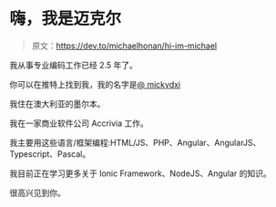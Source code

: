 # 嗨，我是迈克尔

> 原文：<https://dev.to/michaelhonan/hi-im-michael>

我从事专业编码工作已经 2.5 年了。

你可以在推特上找到我，我的名字是[@ mickydxi](https://twitter.com/mickydxiii)

我住在澳大利亚的墨尔本。

我在一家商业软件公司 Accrivia 工作。

我主要用这些语言/框架编程:HTML/JS、PHP、Angular、AngularJS、Typescript、Pascal。

我目前正在学习更多关于 Ionic Framework、NodeJS、Angular 的知识。

很高兴见到你。